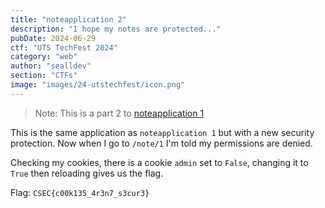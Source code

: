 ```yaml
---
title: "noteapplication 2"
description: "I hope my notes are protected..."
pubDate: 2024-06-29
ctf: "UTS TechFest 2024"
category: "web"
author: "sealldev"
section: "CTFs"
image: "images/24-utstechfest/icon.png"
---
```


> Note: This is a part 2 to [noteapplication 1](/writeups/24-utstechfest-noteapplication-1)

This is the same application as `noteapplication 1` but with a new security protection. Now when I go to `/note/1` I'm told my permissions are denied.

Checking my cookies, there is a cookie `admin` set to `False`, changing it to `True` then reloading gives us the flag.

Flag: `CSEC{c00k135_4r3n7_s3cur3}`